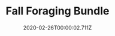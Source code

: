 ---
templateKey: blog-post
featuredpost: false
date: 2020-02-26T00:00:02.711Z
featuredimage: /img/Fall_Foraging_Bundle.png
title: Fall Foraging Bundle
description: Craft Room
reward: Fall Seeds (30)
tags:
  - Common MushroomWild Plum
  - Hazelnut
  - Blackberry
  - bundles
---